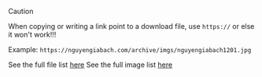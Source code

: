 > [!CAUTION]
> When copying or writing a link point to a download file, use `https://` or else it won't work!!!
> 
> Example: `https://nguyengiabach.com/archive/imgs/nguyengiabach1201.jpg`

See the full file list [here](https://nguyengiabach.com/archive/files/)
See the full image list [here](https://nguyengiabach.com/archive/imgs/)
